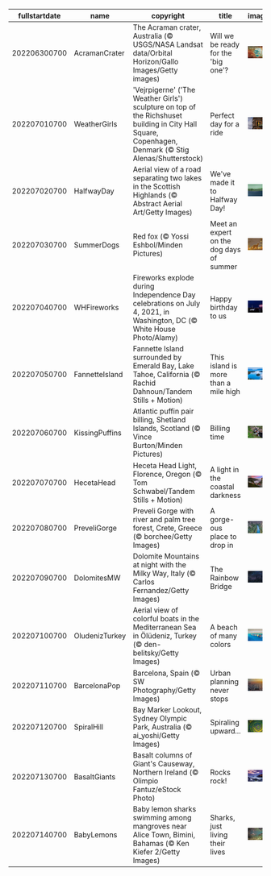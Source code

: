 |fullstartdate|name|copyright|title|image|
|--|--|--|--|--|
202206300700|AcramanCrater|The Acraman crater, Australia (© USGS/NASA Landsat data/Orbital Horizon/Gallo Images/Getty images)|Will we be ready for the 'big one'?|![](/en-US/2022/07/202206300700AcramanCrater.jpg)|
202207010700|WeatherGirls|'Vejrpigerne' ('The Weather Girls') sculpture on top of the Richshuset building in City Hall Square, Copenhagen, Denmark (© Stig Alenas/Shutterstock)|Perfect day for a ride|![](/en-US/2022/07/202207010700WeatherGirls.jpg)|
202207020700|HalfwayDay|Aerial view of a road separating two lakes in the Scottish Highlands (© Abstract Aerial Art/Getty Images)|We've made it to Halfway Day!|![](/en-US/2022/07/202207020700HalfwayDay.jpg)|
202207030700|SummerDogs|Red fox (© Yossi Eshbol/Minden Pictures)|Meet an expert on the dog days of summer|![](/en-US/2022/07/202207030700SummerDogs.jpg)|
202207040700|WHFireworks|Fireworks explode during Independence Day celebrations on July 4, 2021, in Washington, DC (© White House Photo/Alamy)|Happy birthday to us|![](/en-US/2022/07/202207040700WHFireworks.jpg)|
202207050700|FannetteIsland|Fannette Island surrounded by Emerald Bay, Lake Tahoe, California (© Rachid Dahnoun/Tandem Stills + Motion)|This island is more than a mile high|![](/en-US/2022/07/202207050700FannetteIsland.jpg)|
202207060700|KissingPuffins|Atlantic puffin pair billing, Shetland Islands, Scotland (© Vince Burton/Minden Pictures)|Billing time|![](/en-US/2022/07/202207060700KissingPuffins.jpg)|
202207070700|HecetaHead|Heceta Head Light, Florence, Oregon (© Tom Schwabel/Tandem Stills + Motion)|A light in the coastal darkness|![](/en-US/2022/07/202207070700HecetaHead.jpg)|
202207080700|PreveliGorge|Preveli Gorge with river and palm tree forest, Crete, Greece (© borchee/Getty Images)|A gorge-ous place to drop in|![](/en-US/2022/07/202207080700PreveliGorge.jpg)|
202207090700|DolomitesMW|Dolomite Mountains at night with the Milky Way, Italy (© Carlos Fernandez/Getty Images)|The Rainbow Bridge|![](/en-US/2022/07/202207090700DolomitesMW.jpg)|
202207100700|OludenizTurkey|Aerial view of colorful boats in the Mediterranean Sea in Ölüdeniz, Turkey (© den-belitsky/Getty Images)|A beach of many colors|![](/en-US/2022/07/202207100700OludenizTurkey.jpg)|
202207110700|BarcelonaPop|Barcelona, Spain (© SW Photography/Getty Images)|Urban planning never stops|![](/en-US/2022/07/202207110700BarcelonaPop.jpg)|
202207120700|SpiralHill|Bay Marker Lookout, Sydney Olympic Park, Australia (© ai_yoshi/Getty Images)|Spiraling upward...|![](/en-US/2022/07/202207120700SpiralHill.jpg)|
202207130700|BasaltGiants|Basalt columns of Giant's Causeway, Northern Ireland (© Olimpio Fantuz/eStock Photo)|Rocks rock!|![](/en-US/2022/07/202207130700BasaltGiants.jpg)|
202207140700|BabyLemons|Baby lemon sharks swimming among mangroves near Alice Town, Bimini, Bahamas (© Ken Kiefer 2/Getty Images)|Sharks, just living their lives|![](/en-US/2022/07/202207140700BabyLemons.jpg)|
